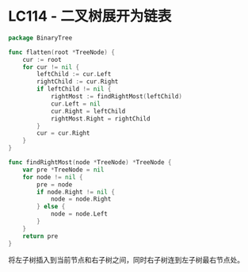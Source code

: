 # LC114 - 二叉树展开为链表

```go title="FlattenBinaryTreeToLinkedList.go" linenums="1"
package BinaryTree

func flatten(root *TreeNode) {
	cur := root
	for cur != nil {
		leftChild := cur.Left
		rightChild := cur.Right
		if leftChild != nil {
			rightMost := findRightMost(leftChild)
			cur.Left = nil
			cur.Right = leftChild
			rightMost.Right = rightChild
		}
		cur = cur.Right
	}
}

func findRightMost(node *TreeNode) *TreeNode {
	var pre *TreeNode = nil
	for node != nil {
		pre = node
		if node.Right != nil {
			node = node.Right
		} else {
			node = node.Left
		}
	}
	return pre
}
```

将左子树插入到当前节点和右子树之间，同时右子树连到左子树最右节点处。